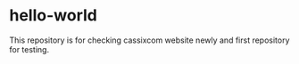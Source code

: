 # hello-world
This repository is for checking cassixcom website newly and first repository for testing.
